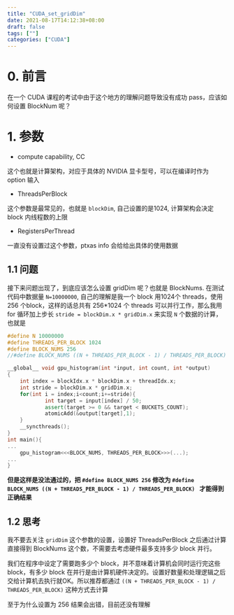 ```yaml
---
title: "CUDA_set_gridDim"
date: 2021-08-17T14:12:38+08:00
draft: false
tags: [""]
categories: ["CUDA"]
---
```


# 0. 前言

在一个 CUDA 课程的考试中由于这个地方的理解问题导致没有成功 pass，应该如何设置 BlockNum 呢？

# 1. 参数

+ compute capability, CC

这个也就是计算架构，对应于具体的 NVIDIA 显卡型号，可以在编译时作为 option 输入

+ ThreadsPerBlock

这个参数是最常见的，也就是 `blockDim`, 自己设置的是1024, 计算架构会决定 block 内线程数的上限

+ RegistersPerThread

一直没有设置过这个参数，ptxas info 会给给出具体的使用数据

## 1.1 问题

接下来问题出现了，到底应该怎么设置 gridDim 呢？也就是 BlockNums. 在测试代码中数据量 `N=10000000`, 自己的理解是我一个 block 用1024个 threads，使用 256 个block，这样的话总共有 256*1024 个 threads 可以并行工作，那么我用 for 循环加上步长 `stride = blockDim.x * gridDim.x` 来实现 `N` 个数据的计算，也就是

```c++
#define N 10000000
#define THREADS_PER_BLOCK 1024
#define BLOCK_NUMS 256
//#define BLOCK_NUMS ((N + THREADS_PER_BLOCK - 1) / THREADS_PER_BLOCK)

__global__ void gpu_histogram(int *input, int count, int *output)
{
    int index = blockIdx.x * blockDim.x + threadIdx.x;
    int stride = blockDim.x * gridDim.x;
    for(int i = index;i<count;i+=stride){           
            int target = input[index] / 50;
            assert(target >= 0 && target < BUCKETS_COUNT);
            atomicAdd(&output[target],1);
    }
    __syncthreads();  
}
int main(){
...
    gpu_histogram<<<BLOCK_NUMS, THREADS_PER_BLOCK>>>(...);
...
}
```

**但是这样是没法通过的，把 `#define BLOCK_NUMS 256` 修改为 `#define BLOCK_NUMS ((N + THREADS_PER_BLOCK - 1) / THREADS_PER_BLOCK) ` 才能得到正确结果**

## 1.2 思考

我不要去关注 `gridDim` 这个参数的设置，设置好 ThreadsPerBlock 之后通过计算直接得到 BlockNums 这个数，不需要去考虑硬件最多支持多少 block 并行。

我们在程序中设定了需要跑多少个 block，并不意味着计算机会同时运行完这些 block，有多少 block 在并行是由计算机硬件决定的。设置好数量和处理逻辑之后交给计算机去执行就OK。所以推荐都通过 `((N + THREADS_PER_BLOCK - 1) / THREADS_PER_BLOCK)` 这种方式去计算

至于为什么设置为 256 结果会出错，目前还没有理解
